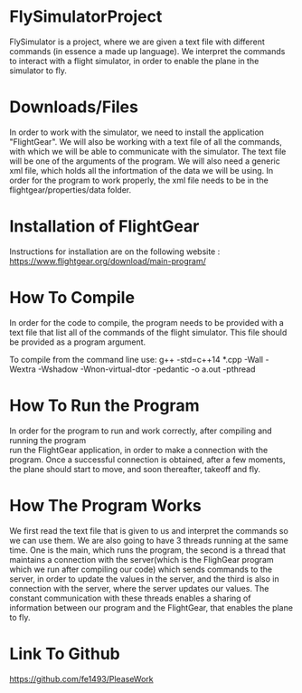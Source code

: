 # FlySimulatorProject

FlySimulator is a project, where we are given a text file with different commands (in essence a made up language). We interpret the commands to interact with a flight simulator, in order to enable the plane in the simulator to fly. 

# Downloads/Files

In order to work with the simulator, we need to install the application "FlightGear". We will also be working with a text file of all the commands, with which we will be able to communicate with the simulator. The text file will be one of the arguments of the program. We will also need a generic xml file, which holds all the infortmation of the data we will be using. In order for the program to work properly, the xml file needs to be in the flightgear/properties/data folder.

# Installation of FlightGear

Instructions for installation are on the following website : 
  https://www.flightgear.org/download/main-program/
 
 # How To Compile
 
In order for the code to compile, the program needs to be provided with a text file that list all of the commands of the flight simulator. This file should be provided as a program argument. 

To compile from the command line use: 
g++ -std=c++14 *.cpp -Wall -Wextra -Wshadow -Wnon-virtual-dtor -pedantic -o a.out -pthread 

 # How To Run the Program
 
In order for the program to run and work correctly, after compiling and running the program  
run the FlightGear application, in order to make a connection with the program. Once a successful connection is obtained, after a few moments, the plane should start to move, and soon thereafter, takeoff and fly. 

 # How The Program Works
 
 We first read the text file that is given to us and interpret the commands so we can use them. We are also going to have 3 threads running at the same time. One is the main, which runs the program, the second is a thread that maintains a connection with the server(which is the FlighGear program which we run after compiling our code) which sends commands to the server, in order to update the values in the server,  and the third is also in connection with the server, where the server updates our values. The constant communication with these threads enables a sharing of information between our program and the FlightGear, that enables the plane to fly. 
 
  # Link To Github
  
  https://github.com/fe1493/PleaseWork




  
